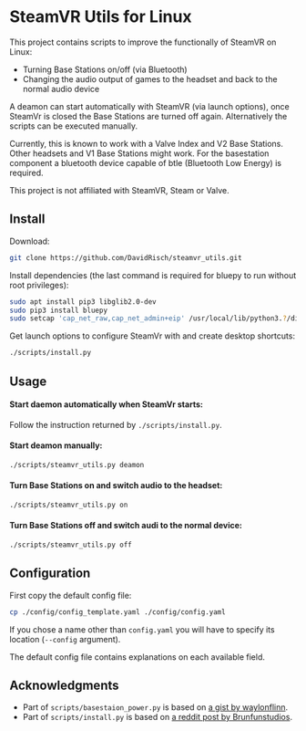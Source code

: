 # SteamVR Utils for Linux

This project contains scripts to improve the functionally of SteamVR on Linux:
- Turning Base Stations on/off (via Bluetooth)
- Changing the audio output of games to the headset and back to the normal audio device

A deamon can start automatically with SteamVR (via launch options), once SteamVr is closed the Base Stations are turned off again. 
Alternatively the scripts can be executed manually.
  
Currently, this is known to work with a Valve Index and V2 Base Stations. Other headsets and V1 Base Stations might work.
For the basestation component a bluetooth device capable of btle (Bluetooth Low Energy) is required.

This project is not affiliated with SteamVR, Steam or Valve.

## Install
Download:
```bash
git clone https://github.com/DavidRisch/steamvr_utils.git
```
Install dependencies (the last command is required for bluepy to run without root privileges):
```bash
sudo apt install pip3 libglib2.0-dev
sudo pip3 install bluepy
sudo setcap 'cap_net_raw,cap_net_admin+eip' /usr/local/lib/python3.?/dist-packages/bluepy/bluepy-helper
```
Get launch options to configure SteamVr with and create desktop shortcuts:
```bash
./scripts/install.py
```

## Usage

#### Start daemon automatically when SteamVr starts:

Follow the instruction returned by `./scripts/install.py`.

#### Start deamon manually:
```bash
./scripts/steamvr_utils.py deamon
```
#### Turn Base Stations on and switch audio to the headset:
```bash
./scripts/steamvr_utils.py on
```

#### Turn Base Stations off and switch audi to the normal device:
```bash
./scripts/steamvr_utils.py off
```

## Configuration
First copy the default config file:
```bash
cp ./config/config_template.yaml ./config/config.yaml
```
If you chose a name other than `config.yaml` you will have to specify its location (`--config` argument).

The default config file contains explanations on each available field.


## Acknowledgments
- Part of `scripts/basestaion_power.py` is based on [a gist by waylonflinn](https://gist.github.com/waylonflinn/d525e08674ec3abb5c98cd41d1fd2f24).
- Part of `scripts/install.py` is based on [a reddit post by Brunfunstudios](https://np.reddit.com/r/virtualreality_linux/comments/g02bi5/automatically_turn_on_and_off_base_stations_when/).

